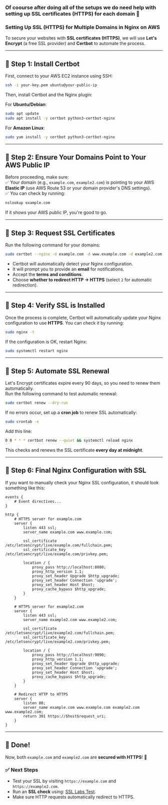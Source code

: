 ### Of coourse after doing all of the setups we do need help with setting up **SSL certificates (HTTPS) for each domain** 🚀

### **Setting Up SSL (HTTPS) for Multiple Domains in Nginx on AWS**  

To secure your websites with **SSL certificates (HTTPS)**, we will use **Let's Encrypt** (a free SSL provider) and **Certbot** to automate the process.  

---

## **🔹 Step 1: Install Certbot**  
First, connect to your AWS EC2 instance using SSH:
```bash
ssh -i your-key.pem ubuntu@your-public-ip
```
Then, install Certbot and the Nginx plugin:  

For **Ubuntu/Debian**:
```bash
sudo apt update
sudo apt install -y certbot python3-certbot-nginx
```

For **Amazon Linux**:
```bash
sudo yum install -y certbot python3-certbot-nginx
```

---

## **🔹 Step 2: Ensure Your Domains Point to Your AWS Public IP**
Before proceeding, make sure:  
✅ Your domain (e.g., `example.com`, `example2.com`) is pointing to your AWS **Elastic IP** (use AWS Route 53 or your domain provider's DNS settings).  
✅ You can check by running:
```bash
nslookup example.com
```
If it shows your AWS public IP, you're good to go.

---

## **🔹 Step 3: Request SSL Certificates**
Run the following command for your domains:  
```bash
sudo certbot --nginx -d example.com -d www.example.com -d example2.com -d www.example2.com
```
- Certbot will automatically detect your Nginx configuration.  
- It will prompt you to provide an **email** for notifications.  
- Accept the **terms and conditions**.  
- Choose **whether to redirect HTTP → HTTPS** (select `2` for automatic redirection).  

---

## **🔹 Step 4: Verify SSL is Installed**  
Once the process is complete, Certbot will automatically update your Nginx configuration to use **HTTPS**. You can check it by running:
```bash
sudo nginx -t
```
If the configuration is OK, restart Nginx:
```bash
sudo systemctl restart nginx
```

---

## **🔹 Step 5: Automate SSL Renewal**
Let's Encrypt certificates expire every 90 days, so you need to renew them automatically.  
Run the following command to test automatic renewal:
```bash
sudo certbot renew --dry-run
```
If no errors occur, set up a **cron job** to renew SSL automatically:
```bash
sudo crontab -e
```
Add this line:
```bash
0 0 * * * certbot renew --quiet && systemctl reload nginx
```
This checks and renews the SSL certificate **every day at midnight**.

---

## **🔹 Step 6: Final Nginx Configuration with SSL**
If you want to manually check your Nginx SSL configuration, it should look something like this:

```nginx
events {
    # Event directives...
}

http {
    # HTTPS server for example.com
    server {
        listen 443 ssl;
        server_name example.com www.example.com;

        ssl_certificate /etc/letsencrypt/live/example.com/fullchain.pem;
        ssl_certificate_key /etc/letsencrypt/live/example.com/privkey.pem;

        location / {
            proxy_pass http://localhost:8080;
            proxy_http_version 1.1;
            proxy_set_header Upgrade $http_upgrade;
            proxy_set_header Connection 'upgrade';
            proxy_set_header Host $host;
            proxy_cache_bypass $http_upgrade;
        }
    }

    # HTTPS server for example2.com
    server {
        listen 443 ssl;
        server_name example2.com www.example2.com;

        ssl_certificate /etc/letsencrypt/live/example2.com/fullchain.pem;
        ssl_certificate_key /etc/letsencrypt/live/example2.com/privkey.pem;

        location / {
            proxy_pass http://localhost:9090;
            proxy_http_version 1.1;
            proxy_set_header Upgrade $http_upgrade;
            proxy_set_header Connection 'upgrade';
            proxy_set_header Host $host;
            proxy_cache_bypass $http_upgrade;
        }
    }

    # Redirect HTTP to HTTPS
    server {
        listen 80;
        server_name example.com www.example.com example2.com www.example2.com;
        return 301 https://$host$request_uri;
    }
}
```

---

## **🎉 Done!**
Now, both `example.com` and `example2.com` are **secured with HTTPS**! 🚀  

### **✅ Next Steps**
- Test your SSL by visiting `https://example.com` and `https://example2.com`.
- Run an **SSL check** using: [SSL Labs Test](https://www.ssllabs.com/ssltest/).
- Make sure HTTP requests automatically redirect to HTTPS.
